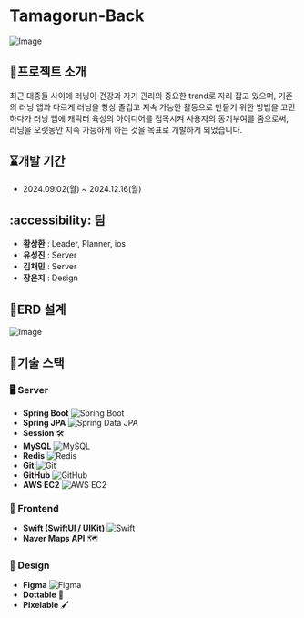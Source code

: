 # Tamagorun-Back
![Image](https://github.com/user-attachments/assets/13f4176d-4404-4434-99dc-5fe6e01a2b2b)


## 🏃프로젝트 소개
최근 대중들 사이에 러닝이 건강과 자기 관리의 중요한 trand로 자리 잡고 있으며, 기존의 러닝 앱과 다르게 러닝을 항상 즐겁고 지속 가능한 활동으로 만들기 위한 방법을 고민하다가 러닝 앱에 캐릭터 육성의 아이디어를 접목시켜 사용자의 동기부여를 줌으로써, 러닝을 오랫동안 지속 가능하게 하는 것을 목표로 개발하게 되었습니다.


## ⌛개발 기간
 - 2024.09.02(월) ~ 2024.12.16(월)


## :accessibility: 팀
 - **황상환** : Leader, Planner, ios
 - **유성진** : Server
 - **김채민** : Server
 - **장은지** : Design


## 📘ERD 설계
![Image](https://github.com/user-attachments/assets/4dc737a5-cd53-4307-9bf3-5f04f541adab)


## 🚀기술 스택

### 🖥 Server
- **Spring Boot** ![Spring Boot](https://img.shields.io/badge/Spring%20Boot-6DB33F?style=flat&logo=springboot&logoColor=white)
- **Spring JPA** ![Spring Data JPA](https://img.shields.io/badge/Spring%20JPA-6DB33F?style=flat&logo=spring&logoColor=white)
- **Session** 🛠
- **MySQL** ![MySQL](https://img.shields.io/badge/MySQL-4479A1?style=flat&logo=mysql&logoColor=white)
- **Redis** ![Redis](https://img.shields.io/badge/Redis-DC382D?style=flat&logo=redis&logoColor=white)
- **Git** ![Git](https://img.shields.io/badge/Git-F05032?style=flat&logo=git&logoColor=white)
- **GitHub** ![GitHub](https://img.shields.io/badge/GitHub-181717?style=flat&logo=github&logoColor=white)
- **AWS EC2** ![AWS EC2](https://img.shields.io/badge/AWS%20EC2-F57C00?style=flat&logo=amazonaws&logoColor=white)

### 🎨 Frontend
- **Swift (SwiftUI / UIKit)** ![Swift](https://img.shields.io/badge/Swift-FA7343?style=flat&logo=swift&logoColor=white)
- **Naver Maps API** 🗺

### 🎨 Design
- **Figma** ![Figma](https://img.shields.io/badge/Figma-F24E1E?style=flat&logo=figma&logoColor=white)
- **Dottable** 🎨
- **Pixelable** 🖌




